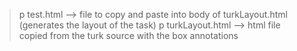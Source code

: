>p test.html --> file to copy and paste into body of turkLayout.html (generates the layout of the task)
>p turkLayout.html --> html file copied from the turk source with the box annotations
